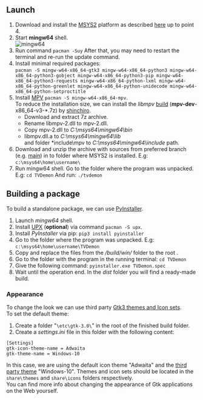 ## Launch
1. Download and install the [MSYS2](https://www.msys2.org/) platform as described [here](https://www.msys2.org/) up to point 4. 
2. Start **mingw64** shell.  
![mingw64](https://user-images.githubusercontent.com/7511379/161400639-898ceb10-7de8-4557-bde1-25fe32bdfb03.png)
3. Run command `pacman -Suy` After that, you may need to restart the terminal and re-run the update command. 
4. Install minimal required packages:  
   `pacman -S mingw-w64-x86_64-gtk3 mingw-w64-x86_64-python3 mingw-w64-x86_64-python3-gobject mingw-w64-x86_64-python3-pip mingw-w64-x86_64-python3-requests mingw-w64-x86_64-python-lxml
 mingw-w64-x86_64-python-greenlet mingw-w64-x86_64-python-unidecode mingw-w64-x86_64-python-setproctitle`  
5. Install [MPV](https://mpv.io/) `pacman -S mingw-w64-x86_64-mpv`.  
    To reduce the installation size, we can install the *libmpv* [build](https://github.com/shinchiro/mpv-winbuild-cmake/releases) (**mpv-dev**-x86_64-v3-*.7z) by [shinchiro](https://github.com/shinchiro).  
    * Download and extract 7z archive.    
    * Rename libmpv-2.dll to mpv-2.dll.  
    * Copy mpv-2.dll to *C:\msys64\mingw64\bin*    
    * libmpv.dll.a to *C:\msys64\mingw64\lib*    
      and folder *include\mpv to *C:\msys64\mingw64\include* path.
6. Download and unzip the archive with sources from preferred branch (e.g. [main](https://github.com/DYefremov/TVDemon/archive/refs/heads/main.zip)) in to folder where MSYS2 is installed. E.g: `c:\msys64\home\username\`
7. Run mingw64 shell. Go to the folder where the program was unpacked. E.g: `cd TVDemon`
And run: `./tvdemon`

## Building a package
To build a standalone package, we can use [PyInstaller](https://pyinstaller.readthedocs.io/en/stable/). 
1. Launch *mingw64* shell.
2. Install [UPX](https://upx.github.io/) (**optional**) via command `pacman -S upx`.
3. Install *PyInstaller* via pip:  `pip3 install pyinstaller`
4. Go to the folder where the program was unpacked. E.g: `c:\msys64\home\username\TVDemon`
5. Сopy and replace the files from the */build/win/* folder to the root .
6. Go to the folder with the program in the running terminal:  `cd TVDemon`
7. Give the following command: `pyinstaller.exe TVDemon.spec`
8. Wait until the operation end. In the *dist* folder you will find a ready-made build.

### Appearance
To change the look we can use third party [Gtk3 themes and Icon sets](https://www.gnome-look.org).   
To set the default theme:
1. Сreate a folder "`\etc\gtk-3.0\`" in the root of the finished build folder.
2. Create a _settings.ini_ file in this folder with the following content: 
  ```
  [Settings]
  gtk-icon-theme-name = Adwaita
  gtk-theme-name = Windows-10
  ```
In this case, we are using the default icon theme "Adwaita" and the [third party theme](https://github.com/B00merang-Project/Windows-10) "Windows-10".
Themes and icon sets should be located in the `share\themes` and `share\icons` folders respectively.  
You can find more info about changing the appearance of Gtk applications on the Web yourself. 

